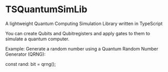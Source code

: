 # TSQuantumSimLib
A lightweight Quantum Computing Simulation Library written in TypeScript

You can create Qubits and Qubitregisters and apply gates to them to simulate a quantum computer.

Example: Generate a random number using a Quantum Random Number Generator (QRNG):

const rand: bit = qrng();
